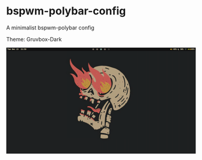 # bspwm-polybar-config

A minimalist bspwm-polybar config

Theme: Gruvbox-Dark

![example-image](images/background-image.png)
